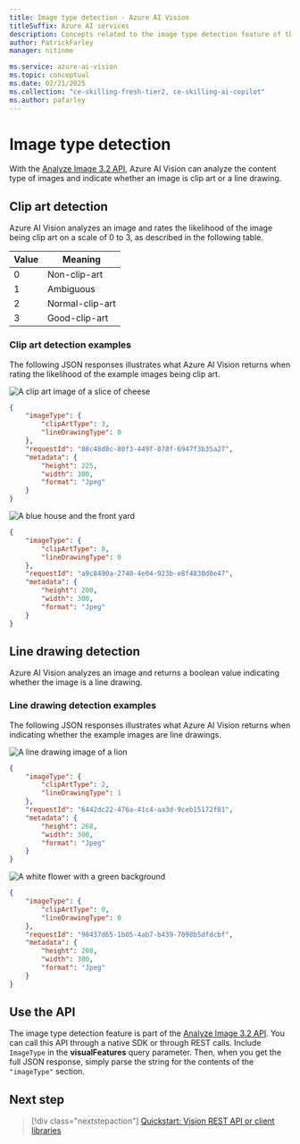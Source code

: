 ```yaml
---
title: Image type detection - Azure AI Vision
titleSuffix: Azure AI services
description: Concepts related to the image type detection feature of the Azure AI Vision API.
author: PatrickFarley
manager: nitinme

ms.service: azure-ai-vision
ms.topic: conceptual
ms.date: 02/21/2025
ms.collection: "ce-skilling-fresh-tier2, ce-skilling-ai-copilot"
ms.author: pafarley
---
```


# Image type detection

With the [Analyze Image 3.2 API](/rest/api/computervision/analyze-image/analyze-image?view=rest-computervision-v3.2&tabs=HTTP), Azure AI Vision can analyze the content type of images and indicate whether an image is clip art or a line drawing.

## Clip art detection

Azure AI Vision analyzes an image and rates the likelihood of the image being clip art on a scale of 0 to 3, as described in the following table.

| Value | Meaning |
|-------|---------|
| 0 | Non-clip-art |
| 1 | Ambiguous |
| 2 | Normal-clip-art |
| 3 | Good-clip-art |

### Clip art detection examples

The following JSON responses illustrates what Azure AI Vision returns when rating the likelihood of the example images being clip art.

![A clip art image of a slice of cheese](./Images/cheese_clipart.png)

```json
{
    "imageType": {
        "clipArtType": 3,
        "lineDrawingType": 0
    },
    "requestId": "88c48d8c-80f3-449f-878f-6947f3b35a27",
    "metadata": {
        "height": 225,
        "width": 300,
        "format": "Jpeg"
    }
}
```

![A blue house and the front yard](./Images/house_yard.png)

```json
{
    "imageType": {
        "clipArtType": 0,
        "lineDrawingType": 0
    },
    "requestId": "a9c8490a-2740-4e04-923b-e8f4830d0e47",
    "metadata": {
        "height": 200,
        "width": 300,
        "format": "Jpeg"
    }
}
```

## Line drawing detection

Azure AI Vision analyzes an image and returns a boolean value indicating whether the image is a line drawing.

### Line drawing detection examples

The following JSON responses illustrates what Azure AI Vision returns when indicating whether the example images are line drawings.

![A line drawing image of a lion](./Images/lion_drawing.png)

```json
{
    "imageType": {
        "clipArtType": 2,
        "lineDrawingType": 1
    },
    "requestId": "6442dc22-476a-41c4-aa3d-9ceb15172f01",
    "metadata": {
        "height": 268,
        "width": 300,
        "format": "Jpeg"
    }
}
```

![A white flower with a green background](./Images/flower.png)

```json
{
    "imageType": {
        "clipArtType": 0,
        "lineDrawingType": 0
    },
    "requestId": "98437d65-1b05-4ab7-b439-7098b5dfdcbf",
    "metadata": {
        "height": 200,
        "width": 300,
        "format": "Jpeg"
    }
}
```

## Use the API

The image type detection feature is part of the [Analyze Image 3.2 API](/rest/api/computervision/analyze-image/analyze-image?view=rest-computervision-v3.2&tabs=HTTP). You can call this API through a native SDK or through REST calls. Include `ImageType` in the **visualFeatures** query parameter. Then, when you get the full JSON response, simply parse the string for the contents of the `"imageType"` section.

## Next step

> [!div class="nextstepaction"]
> [Quickstart: Vision REST API or client libraries](./quickstarts-sdk/image-analysis-client-library.md?pivots=programming-language-csharp)

